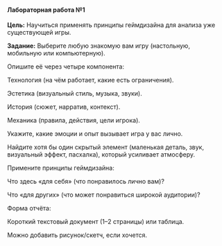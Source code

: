 #### Лабораторная работа №1

**Цель:** Научиться применять принципы геймдизайна для анализа уже существующей игры.

**Задание:** Выберите любую знакомую вам игру (настольную, мобильную или компьютерную).

Опишите её через четыре компонента:

Технология (на чём работает, какие есть ограничения).

Эстетика (визуальный стиль, музыка, звуки).

История (сюжет, нарратив, контекст).

Механика (правила, действия, цели игрока).

Укажите, какие эмоции и опыт вызывает игра у вас лично.

Найдите хотя бы один скрытый элемент (маленькая деталь, звук, визуальный эффект, пасхалка), который усиливает атмосферу.

Примените принципы геймдизайна:

Что здесь «для себя» (что понравилось лично вам)?

Что «для других» (что может понравиться широкой аудитории)?

Форма отчёта:

Короткий текстовый документ (1–2 страницы) или таблица.

Можно добавить рисунок/скетч, если хочется.
